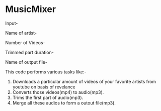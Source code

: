 # MusicMixer
Input-

Name of artist-

Number of Videos-

Trimmed part duration-

Name of output file-

This code performs various tasks like:-
1. Downloads a particular amount of videos of your favorite artists from youtube on basis of revelance
2. Converts those videos(mp4) to audio(mp3).
3. Trims the first part of audio(mp3).
4. Merge all these audios to form a outout file(mp3).



